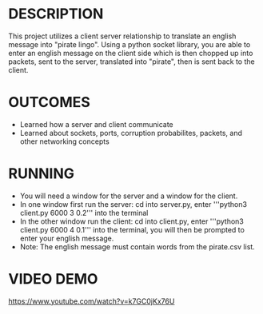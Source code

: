 # DESCRIPTION

This project utilizes a client server relationship to translate an english message into "pirate lingo".
Using a python socket library, you are able to enter an english message on the client side which is 
then chopped up into packets, sent to the server, translated into "pirate", then is sent back to the client. 

# OUTCOMES 
- Learned how a server and client communicate
- Learned about sockets, ports, corruption probabilites, packets, and other networking concepts 

# RUNNING 
- You will need a window for the server and a window for the client. 
- In one window first run the server: cd into server.py, enter '''python3 client.py 6000 3 0.2''' into the terminal
- In the other window run the client: cd into client.py, enter '''python3 client.py 6000 4 0.1''' into the terminal, 
you will then be prompted to enter your english message.
- Note: The english message must contain words from the pirate.csv list.

# VIDEO DEMO
https://www.youtube.com/watch?v=k7GC0jKx76U
